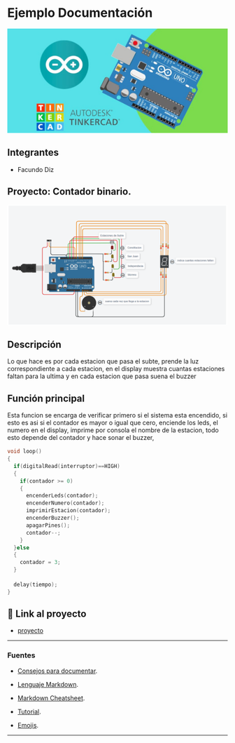 # Ejemplo Documentación 
![Tinkercad](./img/ArduinoTinkercad.jpg)


## Integrantes 
- Facundo Diz 



## Proyecto: Contador binario.
![Tinkercad](./img/ProyectoSubte.png)


## Descripción
Lo que hace es por cada estacion que pasa el subte, prende la luz correspondiente a cada estacion, en el display muestra cuantas estaciones faltan para la ultima y en cada estacion que pasa suena el buzzer

## Función principal
Esta funcion se encarga de verificar primero si el sistema esta encendido, si esto es asi si el contador es mayor o igual que cero, enciende los leds, el numero en el display, imprime por consola el nombre de la estacion, todo esto depende del contador y hace sonar el buzzer, 

~~~ C (lenguaje en el que esta escrito)
void loop()
{
  if(digitalRead(interruptor)==HIGH)
  {
  	if(contador >= 0)
    {
      encenderLeds(contador);
      encenderNumero(contador);
      imprimirEstacion(contador);
	  encenderBuzzer();
      apagarPines();
      contador--;
    }
  }else
  {
    contador = 3;
  }
  
  delay(tiempo);
}
~~~

## :robot: Link al proyecto
- [proyecto](https://www.tinkercad.com/things/lPXRTVpGBin?sharecode=Qro7eek1NtnL-cCrCO8asUTT1JfMQ-fRlqdigcbRuvY)


---
### Fuentes
- [Consejos para documentar](https://www.sohamkamani.com/how-to-write-good-documentation/#architecture-documentation).

- [Lenguaje Markdown](https://markdown.es/sintaxis-markdown/#linkauto).

- [Markdown Cheatsheet](https://github.com/adam-p/markdown-here/wiki/Markdown-Cheatsheet).

- [Tutorial](https://www.youtube.com/watch?v=oxaH9CFpeEE).

- [Emojis](https://gist.github.com/rxaviers/7360908).

---






